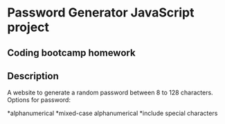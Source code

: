 # Password Generator JavaScript project
## Coding bootcamp homework

## Description
A website to generate a random password between 8 to 128 characters.
Options for password:

*alphanumerical
*mixed-case alphanumerical
*include special characters
